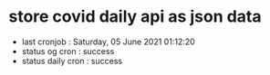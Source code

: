 # store covid daily api as json data

- last cronjob : Saturday, 05 June 2021 01:12:20
- status og cron : success
- status daily cron : success
      
      